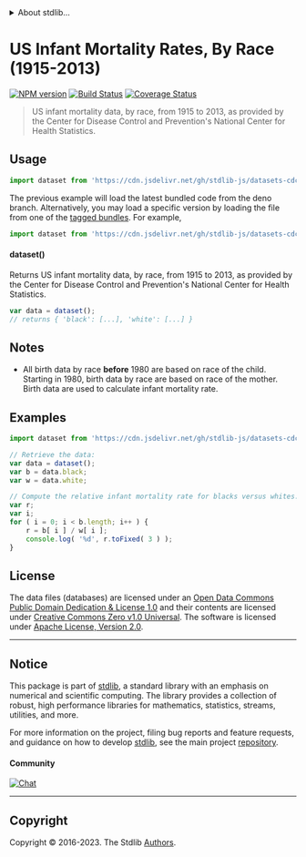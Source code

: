 <!--

@license Apache-2.0

Copyright (c) 2019 The Stdlib Authors.

Licensed under the Apache License, Version 2.0 (the "License");
you may not use this file except in compliance with the License.
You may obtain a copy of the License at

   http://www.apache.org/licenses/LICENSE-2.0

Unless required by applicable law or agreed to in writing, software
distributed under the License is distributed on an "AS IS" BASIS,
WITHOUT WARRANTIES OR CONDITIONS OF ANY KIND, either express or implied.
See the License for the specific language governing permissions and
limitations under the License.

-->


<details>
  <summary>
    About stdlib...
  </summary>
  <p>We believe in a future in which the web is a preferred environment for numerical computation. To help realize this future, we've built stdlib. stdlib is a standard library, with an emphasis on numerical and scientific computation, written in JavaScript (and C) for execution in browsers and in Node.js.</p>
  <p>The library is fully decomposable, being architected in such a way that you can swap out and mix and match APIs and functionality to cater to your exact preferences and use cases.</p>
  <p>When you use stdlib, you can be absolutely certain that you are using the most thorough, rigorous, well-written, studied, documented, tested, measured, and high-quality code out there.</p>
  <p>To join us in bringing numerical computing to the web, get started by checking us out on <a href="https://github.com/stdlib-js/stdlib">GitHub</a>, and please consider <a href="https://opencollective.com/stdlib">financially supporting stdlib</a>. We greatly appreciate your continued support!</p>
</details>

# US Infant Mortality Rates, By Race (1915-2013)

[![NPM version][npm-image]][npm-url] [![Build Status][test-image]][test-url] [![Coverage Status][coverage-image]][coverage-url] <!-- [![dependencies][dependencies-image]][dependencies-url] -->

> US infant mortality data, by race, from 1915 to 2013, as provided by the Center for Disease Control and Prevention's National Center for Health Statistics.



<section class="usage">

## Usage

```javascript
import dataset from 'https://cdn.jsdelivr.net/gh/stdlib-js/datasets-cdc-nchs-us-infant-mortality-bw-1915-2013@deno/mod.js';
```
The previous example will load the latest bundled code from the deno branch. Alternatively, you may load a specific version by loading the file from one of the [tagged bundles](https://github.com/stdlib-js/datasets-cdc-nchs-us-infant-mortality-bw-1915-2013/tags). For example,

```javascript
import dataset from 'https://cdn.jsdelivr.net/gh/stdlib-js/datasets-cdc-nchs-us-infant-mortality-bw-1915-2013@v0.1.0-deno/mod.js';
```

#### dataset()

Returns US infant mortality data, by race, from 1915 to 2013, as provided by the Center for Disease Control and Prevention's National Center for Health Statistics.

```javascript
var data = dataset();
// returns { 'black': [...], 'white': [...] }
```

</section>

<!-- /.usage -->

<section class="notes">

## Notes

-   All birth data by race **before** 1980 are based on race of the child. Starting in 1980, birth data by race are based on race of the mother. Birth data are used to calculate infant mortality rate.

</section>

<!-- /.notes -->

<section class="examples">

## Examples

<!-- eslint no-undef: "error" -->

```javascript
import dataset from 'https://cdn.jsdelivr.net/gh/stdlib-js/datasets-cdc-nchs-us-infant-mortality-bw-1915-2013@deno/mod.js';

// Retrieve the data:
var data = dataset();
var b = data.black;
var w = data.white;

// Compute the relative infant mortality rate for blacks versus whites...
var r;
var i;
for ( i = 0; i < b.length; i++ ) {
    r = b[ i ] / w[ i ];
    console.log( '%d', r.toFixed( 3 ) );
}
```

</section>

<!-- /.examples -->



<!-- <license> -->

## License

The data files (databases) are licensed under an [Open Data Commons Public Domain Dedication & License 1.0][pddl-1.0] and their contents are licensed under [Creative Commons Zero v1.0 Universal][cc0]. The software is licensed under [Apache License, Version 2.0][apache-license].

<!-- </license> -->

<!-- Section for related `stdlib` packages. Do not manually edit this section, as it is automatically populated. -->

<section class="related">

</section>

<!-- /.related -->

<!-- Section for all links. Make sure to keep an empty line after the `section` element and another before the `/section` close. -->


<section class="main-repo" >

* * *

## Notice

This package is part of [stdlib][stdlib], a standard library with an emphasis on numerical and scientific computing. The library provides a collection of robust, high performance libraries for mathematics, statistics, streams, utilities, and more.

For more information on the project, filing bug reports and feature requests, and guidance on how to develop [stdlib][stdlib], see the main project [repository][stdlib].

#### Community

[![Chat][chat-image]][chat-url]

---

## Copyright

Copyright &copy; 2016-2023. The Stdlib [Authors][stdlib-authors].

</section>

<!-- /.stdlib -->

<!-- Section for all links. Make sure to keep an empty line after the `section` element and another before the `/section` close. -->

<section class="links">

[npm-image]: http://img.shields.io/npm/v/@stdlib/datasets-cdc-nchs-us-infant-mortality-bw-1915-2013.svg
[npm-url]: https://npmjs.org/package/@stdlib/datasets-cdc-nchs-us-infant-mortality-bw-1915-2013

[test-image]: https://github.com/stdlib-js/datasets-cdc-nchs-us-infant-mortality-bw-1915-2013/actions/workflows/test.yml/badge.svg?branch=v0.1.0
[test-url]: https://github.com/stdlib-js/datasets-cdc-nchs-us-infant-mortality-bw-1915-2013/actions/workflows/test.yml?query=branch:v0.1.0

[coverage-image]: https://img.shields.io/codecov/c/github/stdlib-js/datasets-cdc-nchs-us-infant-mortality-bw-1915-2013/main.svg
[coverage-url]: https://codecov.io/github/stdlib-js/datasets-cdc-nchs-us-infant-mortality-bw-1915-2013?branch=main

<!--

[dependencies-image]: https://img.shields.io/david/stdlib-js/datasets-cdc-nchs-us-infant-mortality-bw-1915-2013.svg
[dependencies-url]: https://david-dm.org/stdlib-js/datasets-cdc-nchs-us-infant-mortality-bw-1915-2013/main

-->

[chat-image]: https://img.shields.io/gitter/room/stdlib-js/stdlib.svg
[chat-url]: https://app.gitter.im/#/room/#stdlib-js_stdlib:gitter.im

[stdlib]: https://github.com/stdlib-js/stdlib

[stdlib-authors]: https://github.com/stdlib-js/stdlib/graphs/contributors

[cli-section]: https://github.com/stdlib-js/datasets-cdc-nchs-us-infant-mortality-bw-1915-2013#cli
[cli-url]: https://github.com/stdlib-js/datasets-cdc-nchs-us-infant-mortality-bw-1915-2013/tree/cli
[@stdlib/datasets-cdc-nchs-us-infant-mortality-bw-1915-2013]: https://github.com/stdlib-js/datasets-cdc-nchs-us-infant-mortality-bw-1915-2013/tree/main

[umd]: https://github.com/umdjs/umd
[es-module]: https://developer.mozilla.org/en-US/docs/Web/JavaScript/Guide/Modules

[deno-url]: https://github.com/stdlib-js/datasets-cdc-nchs-us-infant-mortality-bw-1915-2013/tree/deno
[umd-url]: https://github.com/stdlib-js/datasets-cdc-nchs-us-infant-mortality-bw-1915-2013/tree/umd
[esm-url]: https://github.com/stdlib-js/datasets-cdc-nchs-us-infant-mortality-bw-1915-2013/tree/esm
[branches-url]: https://github.com/stdlib-js/datasets-cdc-nchs-us-infant-mortality-bw-1915-2013/blob/main/branches.md

[pddl-1.0]: http://opendatacommons.org/licenses/pddl/1.0/

[cc0]: https://creativecommons.org/publicdomain/zero/1.0

[apache-license]: https://www.apache.org/licenses/LICENSE-2.0

[csv]: https://tools.ietf.org/html/rfc4180

</section>

<!-- /.links -->
